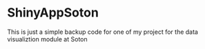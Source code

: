 # ShinyAppSoton
This is just a simple backup code for one of my project for the data visualiztion module at Soton
